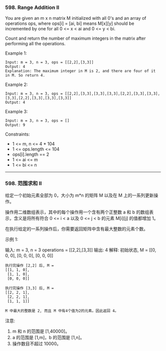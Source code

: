 ### 598. Range Addition II
You are given an m x n matrix M initialized with all 0's and an array of operations ops, where ops[i] = [ai, bi] means M[x][y] should be incremented by one for all 0 <= x < ai and 0 <= y < bi.

Count and return the number of maximum integers in the matrix after performing all the operations.



Example 1:

	Input: m = 3, n = 3, ops = [[2,2],[3,3]]
	Output: 4
	Explanation: The maximum integer in M is 2, and there are four of it in M. So return 4.

Example 2:

	Input: m = 3, n = 3, ops = [[2,2],[3,3],[3,3],[3,3],[2,2],[3,3],[3,3],[3,3],[2,2],[3,3],[3,3],[3,3]]
	Output: 4

Example 3:

	Input: m = 3, n = 3, ops = []
	Output: 9



Constraints:

* 1 <= m, n <= 4 * 104
* 1 <= ops.length <= 104
* ops[i].length == 2
* 1 <= ai <= m
* 1 <= bi <= n

----

### 598. 范围求和 II
给定一个初始元素全部为 0，大小为 m*n 的矩阵 M 以及在 M 上的一系列更新操作。

操作用二维数组表示，其中的每个操作用一个含有两个正整数 a 和 b 的数组表示，含义是将所有符合 0 <= i < a 以及 0 <= j < b 的元素 M[i][j] 的值都增加 1。

在执行给定的一系列操作后，你需要返回矩阵中含有最大整数的元素个数。

示例 1:

输入:
	m = 3, n = 3
	operations = [[2,2],[3,3]]
	输出: 4
	解释:
	初始状态, M =
	[[0, 0, 0],
	 [0, 0, 0],
	 [0, 0, 0]]

	执行完操作 [2,2] 后, M =
	[[1, 1, 0],
	 [1, 1, 0],
	 [0, 0, 0]]

	执行完操作 [3,3] 后, M =
	[[2, 2, 1],
	 [2, 2, 1],
	 [1, 1, 1]]

	M 中最大的整数是 2, 而且 M 中有4个值为2的元素。因此返回 4。

注意:

1.  m 和 n 的范围是 [1,40000]。
2.  a 的范围是 [1,m]，b 的范围是 [1,n]。
3.  操作数目不超过 10000。

